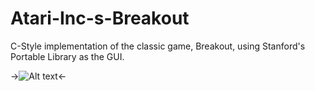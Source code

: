 # Atari-Inc-s-Breakout
C-Style implementation of the classic game, Breakout, using Stanford's Portable Library as the GUI.

->![Alt text](https://cloud.githubusercontent.com/assets/13319677/9101774/ec1bd416-3bb8-11e5-8fd5-9aa87b4c9515.gif "Breakout")<-
